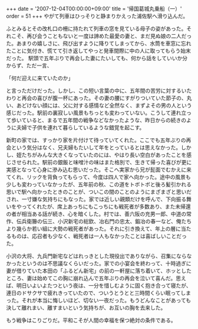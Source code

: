 +++
date = '2007-12-04T00:00:00+09:00'
title = '帰国葛城丸乗船（一）'
order = 51
+++
やがて列車はひっそりと静まりかえった浦佐駅へ滑り込んだ。

ふとみるとその改札口の柵に持たれて列車の窓を見ている母子の姿があった。それこそ、再び会うこともないと一度は諦めた最愛の妻と、まだ見ぬ娘の二人だった。あまりの嬉しさに、飛び出すように降りてしまってから、水筒を車窓に忘れたことに気付き、慌てて引き返してやっと発車間際に中の人に取ってもらう始末だった。
駅頭で五年ぶりで再会した妻にたいしても、何から話をしていいか分からず、ただ一言、

「何だ迎えに来ていたのか」

と言っただけだった。しかし、この短い言葉の中に、五年間の苦労に対するいたわりと再会の喜びが腹一杯にあった。その妻の腰にすがりついていた節子の、丸い、あどけない顔には、父に対する感情など全然なく、まずよその男の人という感じだった。駅前の裏寂しい風景もちっとも変わっていない。こうして連れ立って歩いていると、まるで五年間の戦争などなかったような、昨日からの続きのように夫婦で子供を連れて暮らしているような錯覚を起こす。

新町の家では、すっかり家を片付けて待っていてくれた。ここでも五年ぶりの再会という気分はなく、兄夫婦もたいして年をとっているとは思えなかった。しかし、姪たちがみんな大きくなっていたのには、やはり長い空白があったことを感じさせられた。駅前の銀飯と味噌汁の味はまた格別で、生きて帰った喜びが更に実感となって心身に滲み込む思いだった。そこへ実家から兄が髭面でむかえに来てくれ、リックを背負ってもらって、今度は四人で家へ向かった。途中の風景も少しも変わっていなかったが、五年前の秋、この道をトボトボと後ろ髪引かれる思いで駅へ向かったときのことが、ついこの間のことのようにまざまざと思いだされ、一寸嫌な気持ちにもなった。家では近しい親類だけを呼んで、下向振る舞いをやってくれたが、席上あっちにもこっちにも戦死者が多数あり、また未帰還の者が相当ある話が続き、心を暗くした。村では、善六阪の充男一郎、中道の常作、伝兵衛籐の伝三、小沢新宅の総欽、冶右門の忠太、鍛冶の春一など、俺たちより幾らか若い組に大勢の戦死者があった。それに引き換えて、年上の層に当たるものは、応召者も少なく、戦死者は一人もなかったことは喜ばしいことだった。

小沢の大将、九兵門新宅などはれっきとした現役出でありながら、召集にならなかったというのは不思議なくらいだった。家での小宴会を終わって、十時過ぎに妻が借りていた本田の「ふるどん新宅」の前の一軒屋に落ち着いて、ホッとしたところ、妻は始めてこの胸に崩れ込んで五年ぶりの再会を泣いて喜んだ。思えば、明日いよいよたつという夜は、一分を惜しむように固く抱き合って寝たが、連日のドサクサで疲れきっていたので、ついうとうとと三時間くらい眠ってしまった。それが本当に悔しいほど、切ない一夜だった。もうどんなことがあっても決して離れまい、離すまいという気持ちが、お互いの胸を去来した。

もう戦争はこりごりだ。平和こそが人間の幸福を保つ絶対の条件である。
